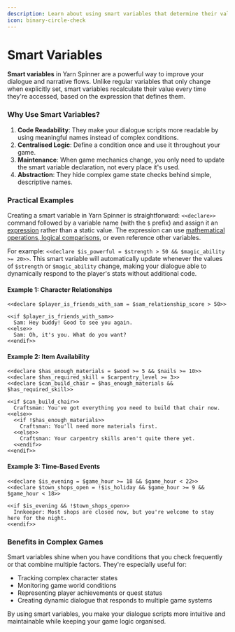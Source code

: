 ```yaml
---
description: Learn about using smart variables that determine their value at run-time.
icon: binary-circle-check
---
```


# Smart Variables

**Smart variables** in Yarn Spinner are a powerful way to improve your dialogue and narrative flows. Unlike regular variables that only change when explicitly set, smart variables recalculate their value every time they're accessed, based on the expression that defines them.

### Why Use Smart Variables?

1. **Code Readability**: They make your dialogue scripts more readable by using meaningful names instead of complex conditions.
2. **Centralised Logic**: Define a condition once and use it throughout your game.
3. **Maintenance**: When game mechanics change, you only need to update the smart variable declaration, not every place it's used.
4. **Abstraction**: They hide complex game state checks behind simple, descriptive names.

### Practical Examples

Creating a smart variable in Yarn Spinner is straightforward: `<<declare>>` command followed by a variable name (with the `$` prefix) and assign it an [expression](../syntax-basics/logic-and-variables.md#variables-and-expressions) rather than a static value. The expression can use [mathematical operations, logical comparisons](../syntax-basics/logic-and-variables.md#operators), or even reference other variables.&#x20;

For example: `<<declare $is_powerful = $strength > 50 && $magic_ability >= 20>>`. This smart variable will automatically update whenever the values of `$strength` or `$magic_ability` change, making your dialogue able to dynamically respond to the player's stats without additional code.

#### Example 1: Character Relationships

```markup
<<declare $player_is_friends_with_sam = $sam_relationship_score > 50>>

<<if $player_is_friends_with_sam>>
  Sam: Hey buddy! Good to see you again.
<<else>>
  Sam: Oh, it's you. What do you want?
<<endif>>
```

#### Example 2: Item Availability

```markup
<<declare $has_enough_materials = $wood >= 5 && $nails >= 10>>
<<declare $has_required_skill = $carpentry_level >= 3>>
<<declare $can_build_chair = $has_enough_materials && $has_required_skill>>

<<if $can_build_chair>>
  Craftsman: You've got everything you need to build that chair now.
<<else>>
  <<if !$has_enough_materials>>
    Craftsman: You'll need more materials first.
  <<else>>
    Craftsman: Your carpentry skills aren't quite there yet.
  <<endif>>
<<endif>>
```

#### Example 3: Time-Based Events

```markup
<<declare $is_evening = $game_hour >= 18 && $game_hour < 22>>
<<declare $town_shops_open = !$is_holiday && $game_hour >= 9 && $game_hour < 18>>

<<if $is_evening && !$town_shops_open>>
  Innkeeper: Most shops are closed now, but you're welcome to stay here for the night.
<<endif>>
```

### Benefits in Complex Games

Smart variables shine when you have conditions that you check frequently or that combine multiple factors. They're especially useful for:

* Tracking complex character states
* Monitoring game world conditions
* Representing player achievements or quest status
* Creating dynamic dialogue that responds to multiple game systems

By using smart variables, you make your dialogue scripts more intuitive and maintainable while keeping your game logic organised.

